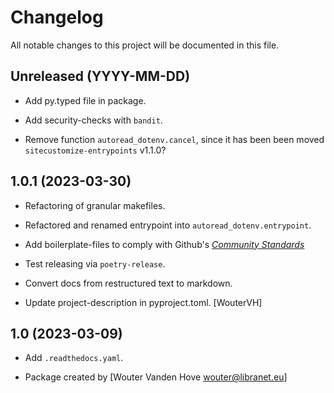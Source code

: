 # Changelog

All notable changes to this project will be documented in this file.


## Unreleased (YYYY-MM-DD)


- Add py.typed file in package.

- Add security-checks with ``bandit``.

- Remove function ``autoread_dotenv.cancel``, since it has been been moved ``sitecustomize-entrypoints`` v1.1.0?


## 1.0.1 (2023-03-30)

- Refactoring of granular makefiles.

- Refactored and renamed entrypoint into ``autoread_dotenv.entrypoint``.

- Add boilerplate-files to comply with Github's [_Community Standards_](https://github.com/libranet/autoread-dotenv/community)

- Test releasing via ``poetry-release``.

- Convert docs from restructured text to markdown.

- Update project-description in pyproject.toml. [WouterVH]


## 1.0 (2023-03-09)

- Add ``.readthedocs.yaml``.

- Package created by [Wouter Vanden Hove <wouter@libranet.eu>]
